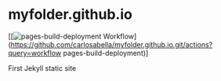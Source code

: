# myfolder.github.io

[[![pages-build-deployment Workflow](https://github.com/carlosabella/myfolder.github.io.git/workflows/pages-build-deployment/badge.svg)](https://github.com/carlosabella/myfolder.github.io.git/actions?query=workflow pages-build-deployment)]

First Jekyll static site
